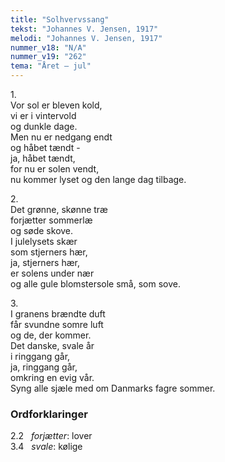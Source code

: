 ```yaml
---
title: "Solhvervssang"
tekst: "Johannes V. Jensen, 1917"
melodi: "Johannes V. Jensen, 1917"
nummer_v18: "N/A"
nummer_v19: "262"
tema: "Året – jul"
---
```


1\.\
Vor sol er bleven kold,\
vi er i vintervold\
og dunkle dage.\
Men nu er nedgang endt\
og håbet tændt -\
ja, håbet tændt,\
for nu er solen vendt,\
nu kommer lyset og den lange dag tilbage.

2\.\
Det grønne, skønne træ\
forjætter sommerlæ\
og søde skove.\
I julelysets skær\
som stjerners hær,\
ja, stjerners hær,\
er solens under nær\
og alle gule blomstersole små, som sove.

3\.\
I granens brændte duft\
får svundne somre luft\
og de, der kommer.\
Det danske, svale år\
i ringgang går,\
ja, ringgang går,\
omkring en evig vår.\
Syng alle sjæle med om Danmarks fagre sommer.

### Ordforklaringer
2.2   *forjætter*: lover\
3.4   *svale*: kølige
